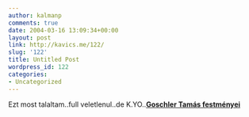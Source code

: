 ```yaml
---
author: kalmanp
comments: true
date: 2004-03-16 13:09:34+00:00
layout: post
link: http://kavics.me/122/
slug: '122'
title: Untitled Post
wordpress_id: 122
categories:
- Uncategorized
---
```


Ezt most talaltam..full veletlenul..de K.YO..[__Goschler Tamás festményei__](http://www.festomuvesz.hu/goschler/goschler.htm)
